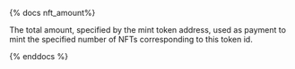 {% docs nft_amount%}

The total amount, specified by the mint token address, used as payment to mint the specified number of NFTs corresponding to this token id.

{% enddocs %}